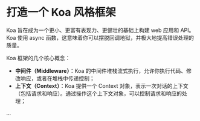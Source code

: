 # 打造一个 Koa 风格框架

Koa 旨在成为一个更小、更富有表现力、更健壮的基础上构建 web 应用和 API。Koa 使用 async 函数，这意味着你可以摆脱回调地狱，并极大地提高错误处理的质量。

Koa 框架的几个核心概念：

- **中间件（Middleware）**：Koa 的中间件堆栈流式执行，允许你执行代码、修改响应，或者在堆栈中传递控制；
- **上下文（Context）**：Koa 提供一个 Context 对象，表示一次对话的上下文（包括请求和响应）。通过操作这个上下文对象，可以控制请求和响应的处理；

...
